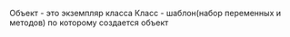 Объект - это экземпляр класса
Класс - шаблон(набор переменных и методов) по которому создается объект